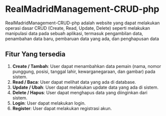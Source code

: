 # RealMadridManagement-CRUD-php

RealMadridManagement-CRUD-php adalah website yang dapat melakukan operasi dasar CRUD (Create, Read, Update, Delete) seperti melakukan manipulasi data pada sebuah aplikasi, termasuk pengambilan data, penambahan data baru, pembaruan data yang ada, dan penghapusan data

## Fitur Yang tersedia

1. **Create / Tambah**: User dapat menambahkan data pemain (nama, nomor punggung, posisi, tanggal lahir, kewarganegaraan, dan gambar) pada sistem.
2. **Read / Baca**: User dapat melihat data yang ada di database.
3. **Update / Ubah**: User dapat melakukan update data yang ada di sistem.
4. **Delete / Hapus**: User dapat menghapus data yang diinginkan dari sistem.
5. **Login**: User dapat melakukan login.
6. **Register**: User dapat melakukan registrasi akun.